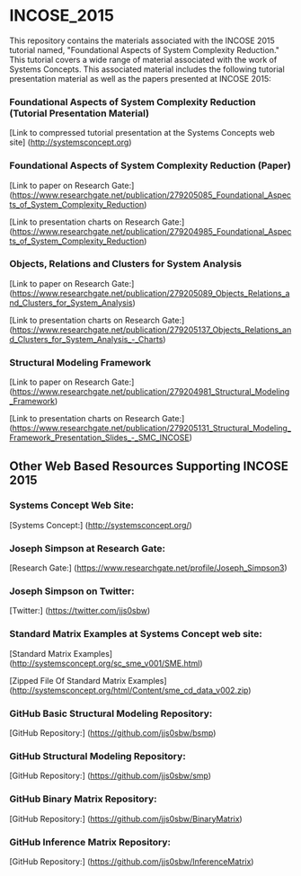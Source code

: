 # INCOSE_2015
This repository contains the materials associated with the INCOSE 2015 tutorial
named, "Foundational Aspects of System Complexity Reduction."  This tutorial
covers a wide range of material associated with the work of Systems Concepts.
This associated material includes the following tutorial presentation material 
as well as the papers presented at INCOSE 2015:

### Foundational Aspects of System Complexity Reduction (Tutorial Presentation Material)
[Link to compressed tutorial presentation at the Systems Concepts web site] (http://systemsconcept.org)

### Foundational Aspects of System Complexity Reduction (Paper)
[Link to paper on Research Gate:] (https://www.researchgate.net/publication/279205085_Foundational_Aspects_of_System_Complexity_Reduction)

[Link to presentation charts on Research Gate:] (https://www.researchgate.net/publication/279204985_Foundational_Aspects_of_System_Complexity_Reduction)

### Objects, Relations and Clusters for System Analysis
[Link to paper on Research Gate:] (https://www.researchgate.net/publication/279205089_Objects_Relations_and_Clusters_for_System_Analysis)

[Link to presentation charts on Research Gate:] (https://www.researchgate.net/publication/279205137_Objects_Relations_and_Clusters_for_System_Analysis_-_Charts)

### Structural Modeling Framework
[Link to paper on Research Gate:] (https://www.researchgate.net/publication/279204981_Structural_Modeling_Framework)

[Link to presentation charts on Research Gate:] (https://www.researchgate.net/publication/279205131_Structural_Modeling_Framework_Presentation_Slides_-_SMC_INCOSE)

## Other Web Based Resources Supporting INCOSE 2015

### Systems Concept Web Site:
[Systems Concept:] (http://systemsconcept.org/)

### Joseph Simpson at Research Gate:
[Research Gate:] (https://www.researchgate.net/profile/Joseph_Simpson3)

### Joseph Simpson on Twitter:
[Twitter:] (https://twitter.com/jjs0sbw)

### Standard Matrix Examples at Systems Concept web site:
[Standard Matrix Examples] (http://systemsconcept.org/sc_sme_v001/SME.html)

[Zipped File Of Standard Matrix Examples] (http://systemsconcept.org/html/Content/sme_cd_data_v002.zip)

### GitHub Basic Structural Modeling Repository:
[GitHub Repository:] (https://github.com/jjs0sbw/bsmp)

### GitHub Structural Modeling Repository:
[GitHub Repository:] (https://github.com/jjs0sbw/smp)

### GitHub Binary Matrix Repository:
[GitHub Repository:] (https://github.com/jjs0sbw/BinaryMatrix)

### GitHub Inference Matrix Repository:
[GitHub Repository:] (https://github.com/jjs0sbw/InferenceMatrix)
